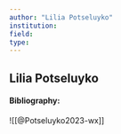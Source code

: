 ```yaml
---
author: "Lilia Potseluyko"
institution:
field:
type:
---
```


## Lilia Potseluyko
#### Bibliography:

![[@Potseluyko2023-wx]]